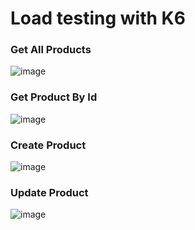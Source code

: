# Load testing with K6
### Get All Products
![image](https://github.com/user-attachments/assets/a8831d85-dc7e-418d-818e-4781bc888024)

### Get Product By Id
![image](https://github.com/user-attachments/assets/13ab9e71-a6b2-4767-9d36-b8023fc214d3)


### Create Product
![image](https://github.com/user-attachments/assets/db7266d0-30f0-4dae-a896-5cac89042835)

### Update Product
![image](https://github.com/user-attachments/assets/1517d0c4-4f71-4369-9610-8e90a0f3fd89)

